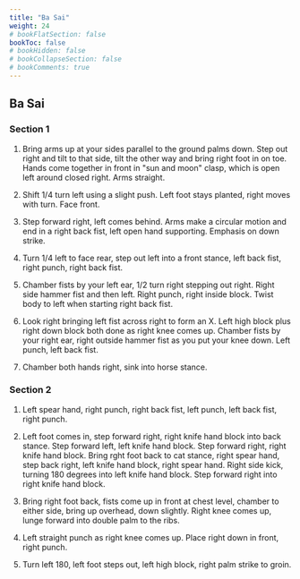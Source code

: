 ```yaml
---
title: "Ba Sai"
weight: 24
# bookFlatSection: false
bookToc: false
# bookHidden: false
# bookCollapseSection: false
# bookComments: true
---
```

## Ba Sai
### Section 1
1. Bring arms up at your sides parallel to the ground palms down.  Step out right and tilt to that side,
tilt the other way and bring right foot in on toe. Hands come together in front in "sun and moon" clasp, which is open left around 
closed right. Arms straight.

2. Shift 1/4 turn left using a slight push. Left foot stays
planted, right moves with turn. Face front.

3. Step forward right, left comes behind. Arms make a circular 
motion and end in a right back fist, left open hand supporting.  Emphasis on down strike.

4. Turn 1/4 left to face rear, step out left into a front stance, left back
fist, right punch, right back fist. 

5. Chamber fists by your left ear, 1/2 turn right stepping out right.
Right side hammer fist and then left. Right punch, right inside
block. Twist body to left when starting right back fist.

6. Look right bringing left fist across right to form an X. Left
high block plus right down block both done as right knee comes up.
Chamber fists by your right ear, right outside hammer fist as you 
put your knee down. Left punch, left back fist. 

7. Chamber both hands right, sink into horse stance.

### Section 2
1. Left spear hand, right punch, right back fist, left punch,
left back fist, right punch. 

2. Left foot comes in, step forward right, right knife hand block into back stance. Step forward left, left knife hand block.
Step forward right, right knife hand block.  Bring rght foot 
back to cat stance, right spear hand, step back right, left 
knife hand block, right spear hand.  Right side kick, turning 180 
degrees into left knife hand block. Step forward right into 
right knife hand block. 

3. Bring right foot back, fists come up in front at chest level,
chamber to either side, bring up overhead, down slightly.
Right knee comes up, lunge forward into double palm to the ribs.

4. Left straight punch as right knee comes up.  Place right down in
front, right punch.  

5. Turn left 180, left foot steps out, left high block, 
right palm strike to groin. 
